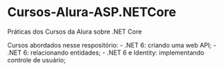 # Cursos-Alura-ASP.NETCore
Práticas dos Cursos da Alura sobre .NET Core

Cursos abordados nesse respositório:
	- .NET 6: criando uma web API;
	- .NET 6: relacionando entidades;
	- .NET 6 e Identity: implementando controle de usuário;
